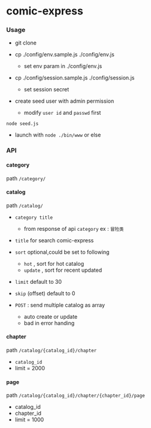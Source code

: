 comic-express
===

### Usage

* git clone
* cp ./config/env.sample.js ./config/env.js
	* set env param in ./config/env.js
* cp ./config/session.sample.js ./config/session.js
	* set session secret

* create seed user with admin permission
	* modify `user id` and `passwd` first
```
node seed.js
```


* launch with `node ./bin/www` or else



### API

#### category

path `/category/`

#### catalog

path `/catalog/`

* `category title`
	* from response of api `category` ex : `冒险类`
* `title` for search comic-express
* `sort` optional,could be set to following
	* `hot` , sort for hot catalog
	* `update` , sort for recent updated
* `limit` default to 30
* `skip` (offset) default to 0 


* `POST` : send multiple catalog as array
	* auto create or update
	* bad in error handing

#### chapter

path `/catalog/{catalog_id}/chapter`

* `catalog_id` 
* limit = 2000

#### page

path `/catalog/{catalog_id}/chapter/{chapter_id}/page`

* catalog_id
* chapter_id
* limit = 1000

